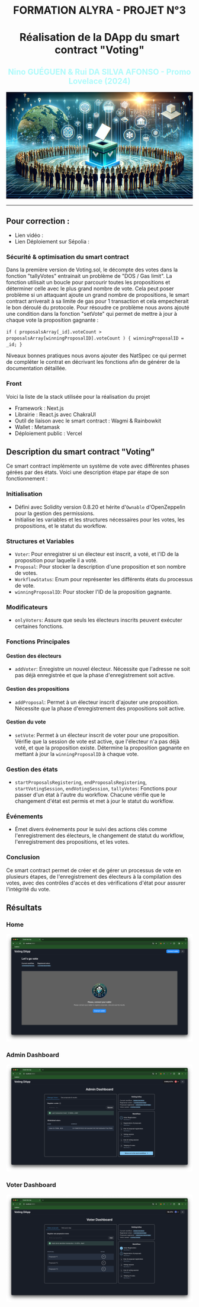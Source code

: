 <h1 align="center">FORMATION ALYRA - PROJET N°3</h1>
<h1 align="center">Réalisation de la DApp du smart contract "Voting"</h1>
<h2 align="center" style="color:#AEFAFA;">Nino GUÉGUEN & Rui DA SILVA AFONSO - Promo Lovelace (2024)</h2>

![Alt text](assets/Voting.webp)

---

## Pour correction :

- Lien vidéo :
- Lien Déploiement sur Sépolia : 

### Sécurité & optimisation du smart contract

Dans la première version de Voting.sol, le décompte des votes dans la fonction "tallyVotes" entrainait un problème de "DOS / Gas limit". La fonction utilisait un boucle pour parcourir toutes les propositions et déterminer celle avec le plus grand nombre de vote. Cela peut poser problème si un attaquant ajoute un grand nombre de propositions, le smart contract arriverait à sa limite de gas pour 1 transaction et cela empecherait le bon déroulé du protocole.
Pour résoudre ce problème nous avons ajouté une condition dans la fonction "setVote" qui permet de mettre à jour à chaque vote la proposition gagnante :

`if (
    proposalsArray[_id].voteCount >
    proposalsArray[winningProposalID].voteCount
) {
    winningProposalID = _id;
}`

Niveaux bonnes pratiques nous avons ajouter des NatSpec ce qui permet de compléter le contrat en décrivant les fonctions afin de générer de la documentation détaillée. 

### Front
Voici la liste de la stack utilisée pour la réalisation du projet
- Framework : Next.js
- Librairie : React.js avec ChakraUI
- Outil de liaison avec le smart contract : Wagmi & Rainbowkit
- Wallet : Metamask
- Déploiement public : Vercel

## Description du smart contract "Voting"

Ce smart contract implémente un système de vote avec différentes phases gérées par des états. Voici une description étape par étape de son fonctionnement :

### Initialisation

- Défini avec Solidity version 0.8.20 et hérite d'`Ownable` d'OpenZeppelin pour la gestion des permissions.
- Initialise les variables et les structures nécessaires pour les votes, les propositions, et le statut du workflow.

### Structures et Variables

- `Voter`: Pour enregistrer si un électeur est inscrit, a voté, et l'ID de la proposition pour laquelle il a voté.
- `Proposal`: Pour stocker la description d'une proposition et son nombre de votes.
- `WorkflowStatus`: Enum pour représenter les différents états du processus de vote.
- `winningProposalID`: Pour stocker l'ID de la proposition gagnante.

### Modificateurs

- `onlyVoters`: Assure que seuls les électeurs inscrits peuvent exécuter certaines fonctions.

### Fonctions Principales

#### Gestion des électeurs

- `addVoter`: Enregistre un nouvel électeur. Nécessite que l'adresse ne soit pas déjà enregistrée et que la phase d'enregistrement soit active.

#### Gestion des propositions

- `addProposal`: Permet à un électeur inscrit d'ajouter une proposition. Nécessite que la phase d'enregistrement des propositions soit active.

#### Gestion du vote

- `setVote`: Permet à un électeur inscrit de voter pour une proposition. Vérifie que la session de vote est active, que l'électeur n'a pas déjà voté, et que la proposition existe. Détermine la proposition gagnante en mettant à jour la `winningProposalID` à chaque vote.

### Gestion des états

- `startProposalsRegistering`, `endProposalsRegistering`, `startVotingSession`, `endVotingSession`, `tallyVotes`: Fonctions pour passer d'un état à l'autre du workflow. Chacune vérifie que le changement d'état est permis et met à jour le statut du workflow.

### Événements

- Émet divers événements pour le suivi des actions clés comme l'enregistrement des électeurs, le changement de statut du workflow, l'enregistrement des propositions, et les votes.

### Conclusion

Ce smart contract permet de créer et de gérer un processus de vote en plusieurs étapes, de l'enregistrement des électeurs à la compilation des votes, avec des contrôles d'accès et des vérifications d'état pour assurer l'intégrité du vote.

## Résultats

### Home
![Alt text](assets/Home.png)

### Admin Dashboard
![Alt text](assets/AdminDashboard.png)

### Voter Dashboard
![Alt text](assets/VoterDashboard.png)